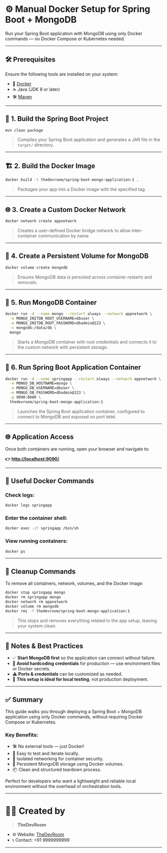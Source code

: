 # ⚙️ Manual Docker Setup for Spring Boot + MongoDB

Run your Spring Boot application with MongoDB using only Docker commands — no Docker Compose or Kubernetes needed.

---

## 🛠 Prerequisites

Ensure the following tools are installed on your system:

- 🐳 [Docker](https://docs.docker.com/get-docker/)
- ☕ Java (JDK 8 or later)
- 🛠️ [Maven](https://maven.apache.org/install.html)

---

## 🔨 1. Build the Spring Boot Project

```bash
mvn clean package
```

> Compiles your Spring Boot application and generates a JAR file in the `target/` directory.

---

## 🏗️ 2. Build the Docker Image

```bash
docker build -t thedevroom/spring-boot-mongo-application:1 .
```

> Packages your app into a Docker image with the specified tag.

---

## 🌐 3. Create a Custom Docker Network

```bash
docker network create appnetwork
```

> Creates a user-defined Docker bridge network to allow inter-container communication by name.

---

## 💾 4. Create a Persistent Volume for MongoDB

```bash
docker volume create mongodb
```

> Ensures MongoDB data is persisted across container restarts and removals.

---

## 🐘 5. Run MongoDB Container

```bash
docker run -d --name mongo --restart always --network appnetwork \
  -e MONGO_INITDB_ROOT_USERNAME=dbuser \
  -e MONGO_INITDB_ROOT_PASSWORD=dbadmin@123 \
  -v mongodb:/data/db \
  mongo
```

> Starts a MongoDB container with root credentials and connects it to the custom network with persistent storage.

---

## 🚀 6. Run Spring Boot Application Container

```bash
docker run -d --name springapp --restart always --network appnetwork \
  -e MONGO_DB_HOSTNAME=mongo \
  -e MONGO_DB_USERNAME=dbuser \
  -e MONGO_DB_PASSWORD=dbadmin@123 \
  -p 9090:8080 \
  thedevroom/spring-boot-mongo-application:1
```

> Launches the Spring Boot application container, configured to connect to MongoDB and exposed on port `9090`.

---

## 🌐 Application Access

Once both containers are running, open your browser and navigate to:

**👉 [http://localhost:9090/](http://localhost:9090/)**

---

## 🔎 Useful Docker Commands

### Check logs:
```bash
docker logs springapp
```

### Enter the container shell:
```bash
docker exec -it springapp /bin/sh
```

### View running containers:
```bash
docker ps
```

---

## 🧹 Cleanup Commands

To remove all containers, network, volumes, and the Docker image:

```bash
docker stop springapp mongo
docker rm springapp mongo
docker network rm appnetwork
docker volume rm mongodb
docker rmi -f thedevroom/spring-boot-mongo-application:1
```

> This stops and removes everything related to the app setup, leaving your system clean.

---

## 🔔 Notes & Best Practices

- ✅ **Start MongoDB first** so the application can connect without failure.
- 🔐 **Avoid hardcoding credentials** for production — use environment files or Docker secrets.
- ⚠️ **Ports & credentials** can be customized as needed.
- 🧪 **This setup is ideal for local testing**, not production deployment.

---

## ✅ Summary

This guide walks you through deploying a Spring Boot + MongoDB application using only Docker commands, without requiring Docker Compose or Kubernetes.

### Key Benefits:

- 🛠 No external tools — just Docker!
- 🔁 Easy to test and iterate locally.
- 🧱 Isolated networking for container security.
- 💾 Persistent MongoDB storage using Docker volumes.
- 📦 Clean and structured teardown process.

Perfect for developers who want a lightweight and reliable local environment without the overhead of orchestration tools.

---

# 👨‍💻 Created by

>**TheDevRoom**

- 🌐 Website: [TheDevRoom](https://github.com/localhost-devel/localhost-devel/blob/master/README.md)
- 📞 Contact: +91 9999999999

---
